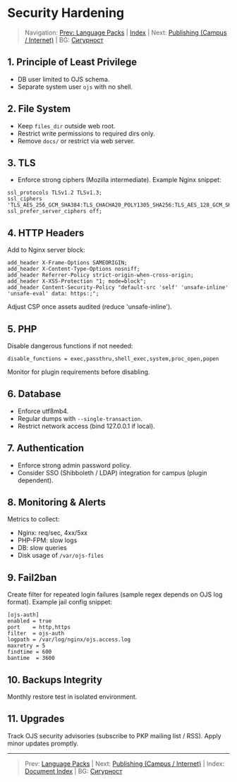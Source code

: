 # Security Hardening

> Navigation: [Prev: Language Packs](language-packs.md) | [Index](../../README.md#reading-order-document-index) | Next: [Publishing (Campus / Internet)](publishing-campus-network.md) | BG: [Сигурност](../bg/security-hardening.md)

## 1. Principle of Least Privilege
- DB user limited to OJS schema.
- Separate system user `ojs` with no shell.

## 2. File System
- Keep `files_dir` outside web root.
- Restrict write permissions to required dirs only.
- Remove `docs/` or restrict via web server.

## 3. TLS
- Enforce strong ciphers (Mozilla intermediate). Example Nginx snippet:
```
ssl_protocols TLSv1.2 TLSv1.3;
ssl_ciphers 'TLS_AES_256_GCM_SHA384:TLS_CHACHA20_POLY1305_SHA256:TLS_AES_128_GCM_SHA256';
ssl_prefer_server_ciphers off;
```

## 4. HTTP Headers
Add to Nginx server block:
```
add_header X-Frame-Options SAMEORIGIN;
add_header X-Content-Type-Options nosniff;
add_header Referrer-Policy strict-origin-when-cross-origin;
add_header X-XSS-Protection "1; mode=block";
add_header Content-Security-Policy "default-src 'self' 'unsafe-inline' 'unsafe-eval' data: https:;";
```
Adjust CSP once assets audited (reduce 'unsafe-inline').

## 5. PHP
Disable dangerous functions if not needed:
```
disable_functions = exec,passthru,shell_exec,system,proc_open,popen
```
Monitor for plugin requirements before disabling.

## 6. Database
- Enforce utf8mb4.
- Regular dumps with `--single-transaction`.
- Restrict network access (bind 127.0.0.1 if local).

## 7. Authentication
- Enforce strong admin password policy.
- Consider SSO (Shibboleth / LDAP) integration for campus (plugin dependent).

## 8. Monitoring & Alerts
Metrics to collect:
- Nginx: req/sec, 4xx/5xx
- PHP-FPM: slow logs
- DB: slow queries
- Disk usage of `/var/ojs-files`

## 9. Fail2ban
Create filter for repeated login failures (sample regex depends on OJS log format). Example jail config snippet:
```
[ojs-auth]
enabled = true
port    = http,https
filter  = ojs-auth
logpath = /var/log/nginx/ojs.access.log
maxretry = 5
findtime = 600
bantime  = 3600
```

## 10. Backups Integrity
Monthly restore test in isolated environment.

## 11. Upgrades
Track OJS security advisories (subscribe to PKP mailing list / RSS). Apply minor updates promptly.

---
> Prev: [Language Packs](language-packs.md) | Next: [Publishing (Campus / Internet)](publishing-campus-network.md) | Index: [Document Index](../../README.md#reading-order-document-index) | BG: [Сигурност](../bg/security-hardening.md)
